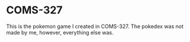 # COMS-327
This is the pokemon game I created in COMS-327. The pokedex was not made by me, however, everything else was.
